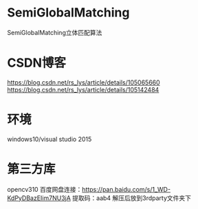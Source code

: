 # SemiGlobalMatching
SemiGlobalMatching立体匹配算法

# CSDN博客

https://blog.csdn.net/rs_lys/article/details/105065660
https://blog.csdn.net/rs_lys/article/details/105142484

# 环境
windows10/visual studio 2015

# 第三方库
opencv310
百度网盘连接：https://pan.baidu.com/s/1_WD-KdPyDBazEIim7NU3jA 
提取码：aab4
解压后放到3rdparty文件夹下
